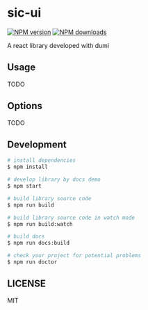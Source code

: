 # sic-ui

[![NPM version](https://img.shields.io/npm/v/sic-ui.svg?style=flat)](https://npmjs.org/package/sic-ui)
[![NPM downloads](http://img.shields.io/npm/dm/sic-ui.svg?style=flat)](https://npmjs.org/package/sic-ui)

A react library developed with dumi

## Usage

TODO

## Options

TODO

## Development

```bash
# install dependencies
$ npm install

# develop library by docs demo
$ npm start

# build library source code
$ npm run build

# build library source code in watch mode
$ npm run build:watch

# build docs
$ npm run docs:build

# check your project for potential problems
$ npm run doctor
```

## LICENSE

MIT
